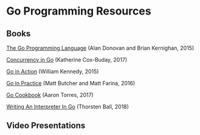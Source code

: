 # Go Programming Resources

## Books

[The Go Programming Language](https://www.amazon.co.uk/Programming-Language-Addison-Wesley-Professional-Computing/dp/0134190440/) (Alan Donovan and Brian Kernighan, 2015)

[Concurrency in Go](https://www.amazon.co.uk/Concurrency-Go-Katherine-Cox-buday/dp/1491941197/) (Katherine Cox-Buday, 2017)

[Go in Action](https://www.amazon.co.uk/Go-Action-William-Kennedy/dp/1617291781/) (William Kennedy, 2015)

[Go in Practice](https://www.amazon.co.uk/Go-Practice-Matt-Butcher/dp/1633430073/) (Matt Butcher and Matt Farina, 2016)

[Go Cookbook](https://www.amazon.co.uk/Go-Cookbook-readable-testable-applications/dp/1783286830/) (Aaron Torres, 2017)

[Writing An Interpreter In Go](https://www.amazon.com/Writing-Interpreter-Go-Thorsten-Ball/dp/3982016118/) (Thorsten Ball, 2018)

## Video Presentations

